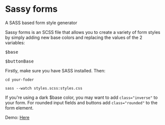 Sassy forms
===========

A SASS based form style generator

Sassy forms is an SCSS file that allows you to create a variety of form styles by simply adding new base colors and replacing the values of the 2 variables:

<pre>$base</pre>
<pre>$buttonBase</pre>

Firstly, make sure you have SASS installed. Then:

<code>cd your-foder</code>

<code>sass --watch styles.scss:styles.css</code>

If you're using a dark $base color, you may want to add <code>class="inverse"</code> to your form. For rounded input fields and buttons add <code>class="rounded"</code> to the form element.

Demo: <a href="#" target="_blank">Here</a>

